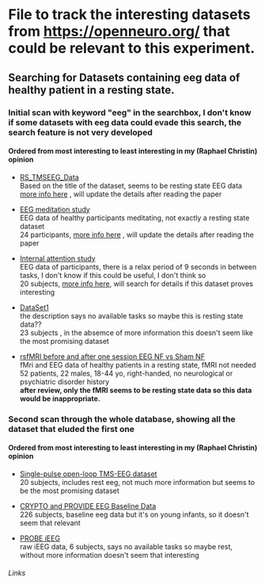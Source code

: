 # File to track the interesting datasets from https://openneuro.org/ that could be relevant to this experiment.
## Searching for Datasets containing eeg data of healthy patient in a resting state.



### Initial scan with keyword "eeg" in the searchbox, I don't know if some datasets with eeg data could evade this search, the search feature is not very developed
#### Ordered from most interesting to least interesting in my (Raphael Christin) opinion

- [RS_TMSEEG_Data][1]  
  Based on the title of the dataset, seems to be resting state EEG data  
  [more info here][2] , will update the details after reading the paper  

- [EEG meditation study][3]  
  EEG data of healthy participants meditating, not exactly a resting state dataset  
  24 participants, [more info here][4] , will update the details after reading the paper  
  
- [Internal attention study][5]  
  EEG data of participants, there is a relax period of 9 seconds in between tasks, I don't know if this could be useful, I don't think so  
  20 subjects, [more info here][6], will search for details if this dataset proves interesting  
  
- [DataSet1][7]  
  the description says no available tasks so maybe this is resting state data??  
  23 subjects , in the absemce of more information this doesn't seem like the most promising dataset  

- [rsfMRI before and after one session EEG NF vs Sham NF][8]  
  fMri and EEG data of healthy patients in a resting state, fMRI not needed  
  52 patients, 22 males, 18-44 yo, right-handed, no neurological or psychiatric disorder history  
  **after review, only the fMRI seems to be resting state data so this data would be inappropriate.**  
  
### Second scan through the whole database, showing all the dataset that eluded the first one
#### Ordered from most interesting to least interesting in my (Raphael Christin) opinion

- [Single-pulse open-loop TMS-EEG dataset][9]  
  20 subjects, includes rest eeg, not much more information but seems to be the most promising dataset  

- [CRYPTO and PROVIDE EEG Baseline Data][10]  
  226 subjects, baseline eeg data but it's on young infants, so it doesn't seem that relevant 

- [PROBE iEEG][11]  
  raw iEEG data, 6 subjects, says no available tasks so maybe rest, without more information doesn't seem that interesting  

###### Links
[1]: https://openneuro.org/datasets/ds001849/versions/1.0.2
[2]: https://pubmed.ncbi.nlm.nih.gov/31929531/
[3]: https://openneuro.org/datasets/ds001787/versions/1.0.2
[4]: https://pubmed.ncbi.nlm.nih.gov/27815577/
[5]: https://openneuro.org/datasets/ds002691/versions/1.0.0
[6]: https://www.semanticscholar.org/paper/Psychophysical-interactions-with-a-single-photon-Radin-Michel/8095890b463b7d373054b9da40a04356cc63bcf2
[7]: https://openneuro.org/datasets/ds002791/versions/1.0.0
[8]: https://openneuro.org/datasets/ds001408/versions/1.0.3
[9]: https://openneuro.org/datasets/ds002094/versions/1.0.0
[10]: https://openneuro.org/datasets/ds002181/versions/1.0.0
[11]: https://openneuro.org/datasets/ds003078/versions/1.0.0

